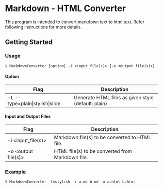 # Markdown - HTML Converter
This program is intended to convert markdown text to html text. Refer following instructions for more details.

## Getting Started

### Usage
```
$ MarkdownConverter [option] -i <input_file(s)> [-o <output_file(s)>]
```
#### Option  

| Flag | Description |
| --- | --- |
| -t, --type=plain\|stylish\|slide	 | Generate HTML files as given style (default: plain) 	|

#### Input and Output Files

| Flag | Description |
| --- | --- |
| -i <input_file(s)> 	| Markdown file(s) to be converted to HTML file. |
| -o <output file(s)> 	| HTML file(s) to be converted from Markdown file. | 

### Example
```
$ MarkdownConverter -t=stylish -i a.md b.md -o a.html b.html
```
